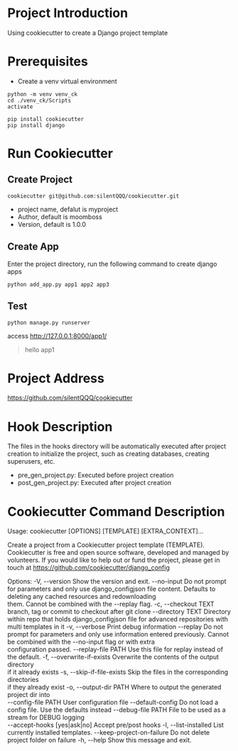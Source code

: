 # Project Introduction
Using cookiecutter to create a Django project template

# Prerequisites
- Create a venv virtual environment
```
python -m venv venv_ck
cd ./venv_ck/Scripts
activate

pip install cookiecutter
pip install django
```

# Run Cookiecutter
## Create Project
```
cookiecutter git@github.com:silentQQQ/cookiecutter.git
```
- project name, defalut is myproject
- Author, default is moomboss
- Version, default is 1.0.0


## Create App
Enter the project directory, run the following command to create django apps
```
python add_app.py app1 app2 app3
```

## Test 
```
python manage.py runserver
```
access http://127.0.0.1:8000/app1/
> hello app1


# Project Address
https://github.com/silentQQQ/cookiecutter

# Hook Description
The files in the hooks directory will be automatically executed after project creation to initialize the project, such as creating databases, creating superusers, etc.
- pre_gen_project.py: Executed before project creation
- post_gen_project.py: Executed after project creation

# Cookiecutter Command Description
Usage: cookiecutter [OPTIONS] [TEMPLATE] [EXTRA_CONTEXT]...

  Create a project from a Cookiecutter project template (TEMPLATE).
  Cookiecutter is free and open source software, developed and managed by
  volunteers. If you would like to help out or fund the project, please get in      
  touch at https://github.com/cookiecutter/django_config

Options:
  -V, --version                Show the version and exit.
  --no-input                   Do not prompt for parameters and only use
                               django_configjson file content. Defaults to
                               deleting any cached resources and redownloading      
                               them. Cannot be combined with the --replay
                               flag.
  -c, --checkout TEXT          branch, tag or commit to checkout after git
                               clone
  --directory TEXT             Directory within repo that holds
                               django_configjson file for advanced
                               repositories with multi templates in it
  -v, --verbose                Print debug information
  --replay                     Do not prompt for parameters and only use
                               information entered previously. Cannot be
                               combined with the --no-input flag or with extra      
                               configuration passed.
  --replay-file PATH           Use this file for replay instead of the
                               default.
  -f, --overwrite-if-exists    Overwrite the contents of the output directory       
                               if it already exists
  -s, --skip-if-file-exists    Skip the files in the corresponding directories      
                               if they already exist
  -o, --output-dir PATH        Where to output the generated project dir into       
  --config-file PATH           User configuration file
  --default-config             Do not load a config file. Use the defaults
                               instead
  --debug-file PATH            File to be used as a stream for DEBUG logging        
  --accept-hooks [yes|ask|no]  Accept pre/post hooks
  -l, --list-installed         List currently installed templates.
  --keep-project-on-failure    Do not delete project folder on failure
  -h, --help                   Show this message and exit.